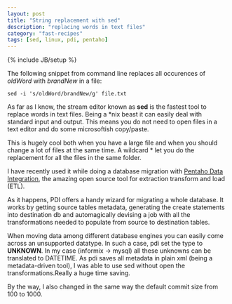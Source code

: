 ```yaml
---
layout: post
title: "String replacement with sed"
description: "replacing words in text files"
category: "fast-recipes"
tags: [sed, linux, pdi, pentaho]
---
```

{% include JB/setup %}

The following snippet from command line replaces all occurences of _oldWord_ with _brandNew_ in a file:

`sed -i 's/oldWord/brandNew/g' file.txt` 

As far as I know, the stream editor known as **sed** is the fastest tool to replace words in text files. Being a \*nix beast it can easily deal with standard input and output. This means you do not need to open files in a text editor and do some microsoftish copy/paste.

This is hugely cool both when you have a large file and when you should change a lot of files at the same time. A wildcard \* let you do the replacement for all the files in the same folder.

I have recently used it while doing a database migration with [Pentaho Data Integration](http://community.pentaho.com/projects/data-integration/), the amazing open source tool for extraction transform and load (ETL).

As it happens, PDI offers a handy wizard for migrating a whole database. It works by getting source tables metadata, generating the create statements into destination db and automagically devising a job with all the transformations needed to populate from source to destination tables.

When moving data among different database engines you can easily come across an unsupported datatype. In such a case, pdi set the type to **UNKNOWN**. In my case (informix -> mysql) all these unknowns can be translated to DATETIME. As pdi saves all metadata in plain xml (being a metadata-driven tool), I was able to use sed without open the transformations.Really a huge time saving.

By the way, I also changed in the same way the default commit size from 100 to 1000.       
